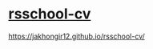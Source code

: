 # [rsschool-cv](https://jakhongir12.github.io/rsschool-cv/cv)
https://jakhongir12.github.io/rsschool-cv/
